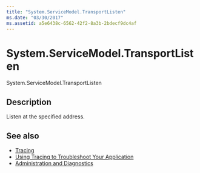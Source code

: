 ```yaml
---
title: "System.ServiceModel.TransportListen"
ms.date: "03/30/2017"
ms.assetid: a5e6438c-6562-42f2-8a3b-2bdecf9dc4af
---
```

# System.ServiceModel.TransportListen
System.ServiceModel.TransportListen  
  
## Description  
 Listen at the specified address.  
  
## See also

- [Tracing](index.md)
- [Using Tracing to Troubleshoot Your Application](using-tracing-to-troubleshoot-your-application.md)
- [Administration and Diagnostics](../index.md)
